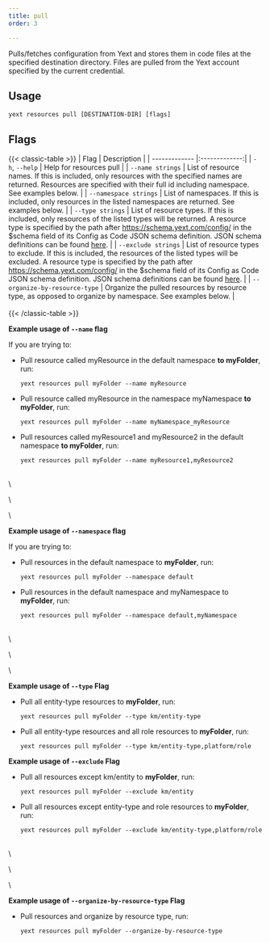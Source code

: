```yaml
---
title: pull
order: 3

---
```


Pulls/fetches configuration from Yext and stores them in code files at the specified destination directory. Files are pulled from the Yext account specified by the current credential.

## Usage
```cli
yext resources pull [DESTINATION-DIR] [flags]
```

## Flags

{{< classic-table >}}
| Flag     | Description   |
| ------------- |:-------------:|
| `-h`, `--help`    | Help for resources pull |
| `--name strings` | List of resource names. If this is included, only resources with the specified names are returned. Resources are specified with their full id including namespace. See examples below. |
| `--namespace strings` | List of namespaces. If this is included, only resources in the listed namespaces are returned. See examples below. |
| `--type strings` | List of resource types. If this is included, only resources of the listed types will be returned. A resource type is specified by the path after https://schema.yext.com/config/ in the $schema field of its Config as Code JSON schema definition. JSON schema definitions can be found [here](https://developer.yext.com/cac/conversion-action/). |
| `--exclude strings` | List of resource types to exclude. If this is included, the resources of the listed types will be excluded. A resource type is specified by the path after https://schema.yext.com/config/ in the $schema field of its Config as Code JSON schema definition. JSON schema definitions can be found [here](https://developer.yext.com/cac/conversion-action/). |
| `--organize-by-resource-type` | Organize the pulled resources by resource type, as opposed to organize by namespace. See examples below. |
\
\
{{< /classic-table >}}


**Example usage of `--name` flag**

If you are trying to: 

  * Pull resource called myResource in the default namespace **to myFolder**, run:
    ```cli
    yext resources pull myFolder --name myResource
    ```

  * Pull resource called myResource in the namespace myNamespace **to myFolder**, run: 
    ```cli
    yext resources pull myFolder --name myNamespace_myResource
    ```

  * Pull resources called myResource1 and myResource2 in the default namespace **to myFolder**, run: 
    ```cli
    yext resources pull myFolder --name myResource1,myResource2
    ```

\
\

\

\


**Example usage of `--namespace` flag**

If you are trying to: 

  * Pull resources in the default namespace to **myFolder**, run: 

    ```cli
    yext resources pull myFolder --namespace default
    ```

  * Pull resources in the default namespace and myNamespace to **myFolder**, run: 
    ```cli
    yext resources pull myFolder --namespace default,myNamespace
    ```


\
\

\

\


**Example usage of `--type` Flag**

  * Pull all entity-type resources to **myFolder**, run: 
    ```cli
    yext resources pull myFolder --type km/entity-type 
    ```

  * Pull all entity-type resources and all role resources to **myFolder**, run: 
    ```cli
    yext resources pull myFolder --type km/entity-type,platform/role
    ```

**Example usage of `--exclude` Flag**

  * Pull all resources except km/entity to **myFolder**, run: 
    ```cli
    yext resources pull myFolder --exclude km/entity 
    ```

  * Pull all resources except entity-type and role resources to **myFolder**, run: 
    ```cli
    yext resources pull myFolder --exclude km/entity-type,platform/role
    ```


\
\

\

\


**Example usage of `--organize-by-resource-type` Flag**

  * Pull resources and organize by resource type, run:
    ```cli
    yext resources pull myFolder --organize-by-resource-type 
    ```
